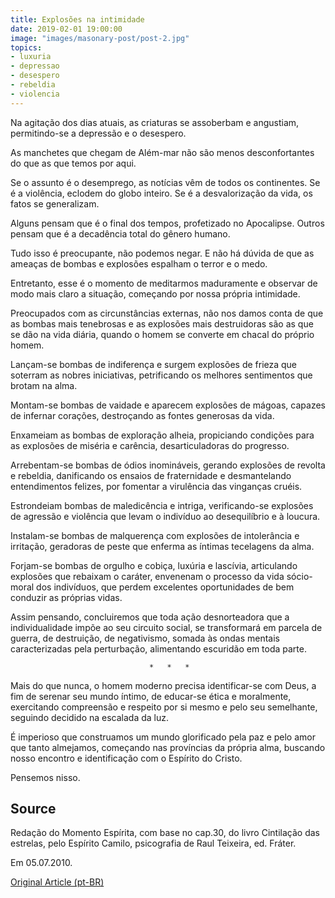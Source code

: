 ```yaml
---
title: Explosões na intimidade
date: 2019-02-01 19:00:00
image: "images/masonary-post/post-2.jpg"
topics: 
- luxuria
- depressao
- desespero
- rebeldia
- violencia
---
```


Na agitação dos dias atuais, as criaturas se assoberbam e angustiam,
permitindo-se a depressão e o desespero.

As manchetes que chegam de Além-mar não são menos desconfortantes do que as que
temos por aqui.

Se o assunto é o desemprego, as notícias vêm de todos os continentes. Se é a
violência, eclodem do globo inteiro. Se é a desvalorização da vida, os fatos se
generalizam.

Alguns pensam que é o final dos tempos, profetizado no Apocalipse. Outros
pensam que é a decadência total do gênero humano.

Tudo isso é preocupante, não podemos negar. E não há dúvida de que as ameaças
de bombas e explosões espalham o terror e o medo.

Entretanto, esse é o momento de meditarmos maduramente e observar de modo mais
claro a situação, começando por nossa própria intimidade.

Preocupados com as circunstâncias externas, não nos damos conta de que as
bombas mais tenebrosas e as explosões mais destruidoras são as que se dão na
vida diária, quando o homem se converte em chacal do próprio homem.

Lançam-se bombas de indiferença e surgem explosões de frieza que soterram as
nobres iniciativas, petrificando os melhores sentimentos que brotam na alma.

Montam-se bombas de vaidade e aparecem explosões de mágoas, capazes de infernar
corações, destroçando as fontes generosas da vida.

Enxameiam as bombas de exploração alheia, propiciando condições para as
explosões de miséria e carência, desarticuladoras do progresso.

Arrebentam-se bombas de ódios inomináveis, gerando explosões de revolta e
rebeldia, danificando os ensaios de fraternidade e desmantelando entendimentos
felizes, por fomentar a virulência das vinganças cruéis.

Estrondeiam bombas de maledicência e intriga, verificando-se explosões de
agressão e violência que levam o indivíduo ao desequilíbrio e à loucura.

Instalam-se bombas de malquerença com explosões de intolerância e irritação,
geradoras de peste que enferma as íntimas tecelagens da alma.

Forjam-se bombas de orgulho e cobiça, luxúria e lascívia, articulando explosões
que rebaixam o caráter, envenenam o processo da vida sócio-moral dos
indivíduos, que perdem excelentes oportunidades de bem conduzir as próprias
vidas.

Assim pensando, concluiremos que toda ação desnorteadora que a individualidade
impõe ao seu circuito social, se transformará em parcela de guerra, de
destruição, de negativismo, somada às ondas mentais caracterizadas pela
perturbação, alimentando escuridão em toda parte.

                                   *   *   *

Mais do que nunca, o homem moderno precisa identificar-se com Deus, a fim de
serenar seu mundo íntimo, de educar-se ética e moralmente, exercitando
compreensão e respeito por si mesmo e pelo seu semelhante, seguindo decidido na
escalada da luz.

É imperioso que construamos um mundo glorificado pela paz e pelo amor que tanto
almejamos, começando nas províncias da própria alma, buscando nosso encontro e
identificação com o Espírito do Cristo.

Pensemos nisso.

## Source
Redação do Momento Espírita, com base no cap.30,
do livro Cintilação das estrelas, pelo Espírito Camilo,
psicografia de Raul Teixeira, ed. Fráter.

Em 05.07.2010.


[Original Article (pt-BR)](http://momento.com.br/pt/ler_texto.php?id=212)
